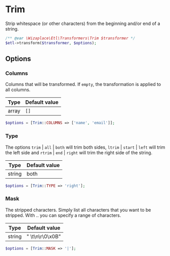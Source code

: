 # Trim

Strip whitespace (or other characters) from the beginning and/or end of a string.

```php
/** @var \Wizaplace\Etl\Transformers\Trim $transformer */
$etl->transform($transformer, $options);
```

## Options

### Columns

Columns that will be transformed. If `empty`, the transformation is applied to all columns.

| Type  | Default value |
| ----- | ------------- |
| array | `[]`          |

```php
$options = [Trim::COLUMNS => ['name', 'email']];
```

### Type

The options `trim` &#124; `all` &#124; `both` will trim both sides, `ltrim` &#124; `start` &#124; `left` will trim the left side and `rtrim` &#124; `end` &#124; `right` will trim the right side of the string.

| Type   | Default value |
| ------ | ------------- |
| string | both          |

```php
$options = [Trim::TYPE => 'right'];
```

### Mask

The stripped characters. Simply list all characters that you want to be stripped. With .. you can specify a range of characters.

| Type   | Default value        |
| ------ | -------------------- |
| string | "&nbsp;\t\n\r\0\x0B" |

```php
$options = [Trim::MASK => '|'];
```
